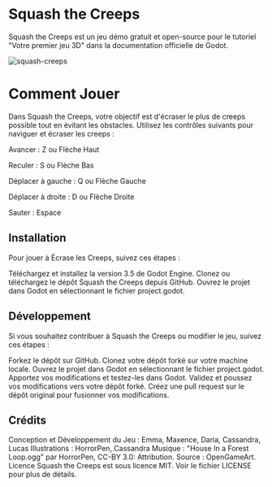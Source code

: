 # Squash the Creeps
Squash the Creeps est un jeu démo gratuit et open-source pour le tutoriel "Votre premier jeu 3D" dans la documentation officielle de Godot.

![squash-creeps](https://user-images.githubusercontent.com/12694995/99914544-b2815f80-2cc3-11eb-9fc3-46b61d2083f5.png)

# Comment Jouer
Dans Squash the Creeps, votre objectif est d'écraser le plus de creeps possible tout en évitant les obstacles. Utilisez les contrôles suivants pour naviguer et écraser les creeps :

Avancer : Z ou Flèche Haut

Reculer : S ou Flèche Bas

Déplacer à gauche : Q ou Flèche Gauche

Déplacer à droite : D ou Flèche Droite

Sauter : Espace

## Installation
Pour jouer à Écrase les Creeps, suivez ces étapes :

Téléchargez et installez la version 3.5 de Godot Engine.
Clonez ou téléchargez le dépôt Squash the Creeps depuis GitHub.
Ouvrez le projet dans Godot en sélectionnant le fichier project.godot.

## Développement
Si vous souhaitez contribuer à Squash the Creeps ou modifier le jeu, suivez ces étapes :

Forkez le dépôt sur GitHub.
Clonez votre dépôt forké sur votre machine locale.
Ouvrez le projet dans Godot en sélectionnant le fichier project.godot.
Apportez vos modifications et testez-les dans Godot.
Validez et poussez vos modifications vers votre dépôt forké.
Créez une pull request sur le dépôt original pour fusionner vos modifications.

## Crédits
Conception et Développement du Jeu : Emma, Maxence, Daria, Cassandra, Lucas
Illustrations : HorrorPen, Cassandra
Musique : "House In a Forest Loop.ogg" par HorrorPen, CC-BY 3.0: Attribution. Source : OpenGameArt.
Licence
Squash the Creeps est sous licence MIT. Voir le fichier LICENSE pour plus de détails.
